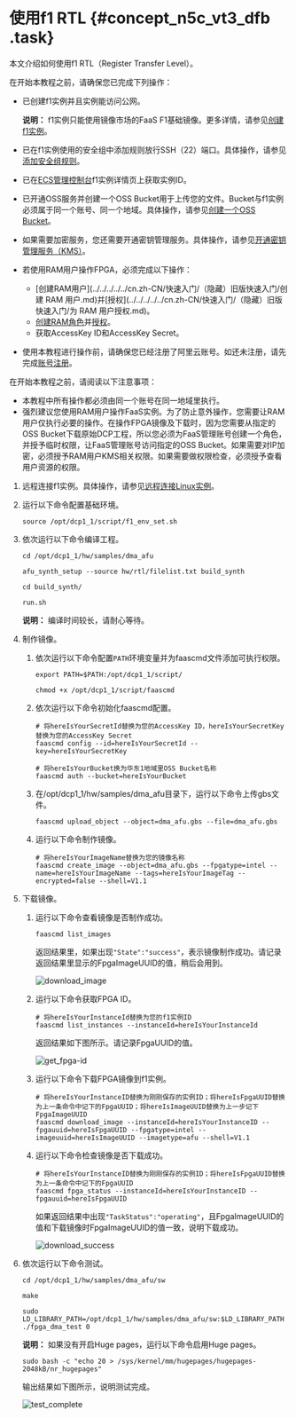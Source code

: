 # 使用f1 RTL {#concept_n5c_vt3_dfb .task}

本文介绍如何使用f1 RTL（Register Transfer Level）。

在开始本教程之前，请确保您已完成下列操作：

-   已创建f1实例并且实例能访问公网。

    **说明：** f1实例只能使用镜像市场的FaaS F1基础镜像。更多详情，请参见[创建f1实例](../cn.zh-CN/实例/选择实例规格/FPGA计算型/创建f1实例.md)。

-   已在f1实例使用的安全组中添加规则放行SSH（22）端口。具体操作，请参见[添加安全组规则](../cn.zh-CN/安全/安全组/添加安全组规则.md#)。
-   已在[ECS管理控制台](https://ecs.console.aliyun.com/#/home)f1实例详情页上获取实例ID。
-   已开通OSS服务并创建一个OSS Bucket用于上传您的文件。Bucket与f1实例必须属于同一个账号、同一个地域。具体操作，请参见[创建一个OSS Bucket](../../../../../cn.zh-CN/快速入门/创建存储空间.md)。
-   如果需要加密服务，您还需要开通密钥管理服务。具体操作，请参见[开通密钥管理服务（KMS）](../../../../../cn.zh-CN/快速入门/入门概述.md#)。
-   若使用RAM用户操作FPGA，必须完成以下操作：
    -   [创建RAM用户](../../../../../cn.zh-CN/快速入门/（隐藏）旧版快速入门/创建 RAM 用户.md)并[授权](../../../../../cn.zh-CN/快速入门/（隐藏）旧版快速入门/为 RAM 用户授权.md)。
    -   [创建RAM角色](../../../../../cn.zh-CN/用户指南/（隐藏）旧版用户指南/身份管理/角色.md)并[授权](../../../../../cn.zh-CN/用户指南/（隐藏）旧版用户指南/授权管理/授权.md)。
    -   获取AccessKey ID和AccessKey Secret。
-   使用本教程进行操作前，请确保您已经注册了阿里云账号。如还未注册，请先完成[账号注册](https://account.aliyun.com/register/register.htm?)。

在开始本教程之前，请阅读以下注意事项：

-   本教程中所有操作都必须由同一个账号在同一地域里执行。
-   强烈建议您使用RAM用户操作FaaS实例。为了防止意外操作，您需要让RAM用户仅执行必要的操作。在操作FPGA镜像及下载时，因为您需要从指定的OSS Bucket下载原始DCP工程，所以您必须为FaaS管理账号创建一个角色，并授予临时权限，让FaaS管理账号访问指定的OSS Bucket。如果需要对IP加密，必须授予RAM用户KMS相关权限。如果需要做权限检查，必须授予查看用户资源的权限。

1.  远程连接f1实例。具体操作，请参见[远程连接Linux实例](../cn.zh-CN/实例/连接实例/连接Linux实例/使用用户名密码验证连接Linux实例.md)。
2.  运行以下命令配置基础环境。 

    ``` {#codeblock_kt7_58r_m1g}
    source /opt/dcp1_1/script/f1_env_set.sh
    ```

3.  依次运行以下命令编译工程。 

    ``` {#codeblock_y5z_5oq_rw3}
    cd /opt/dcp1_1/hw/samples/dma_afu
    ```

    ``` {#codeblock_47g_9ig_3g8}
    afu_synth_setup --source hw/rtl/filelist.txt build_synth
    ```

    ``` {#codeblock_3tu_g1q_lb5}
    cd build_synth/
    ```

    ``` {#codeblock_l0w_pfo_vq3}
    run.sh
    ```

    **说明：** 编译时间较长，请耐心等待。

4.  制作镜像。 
    1.  依次运行以下命令配置`PATH`环境变量并为faascmd文件添加可执行权限。 

        ``` {#codeblock_01b_pc8_gus}
        export PATH=$PATH:/opt/dcp1_1/script/
        ```

        ``` {#codeblock_ikr_fxw_3s0}
        chmod +x /opt/dcp1_1/script/faascmd
        ```

    2.  依次运行以下命令初始化faascmd配置。 

        ``` {#codeblock_2pq_ale_lba}
        # 将hereIsYourSecretId替换为您的AccessKey ID，hereIsYourSecretKey替换为您的AccessKey Secret
        faascmd config --id=hereIsYourSecretId --key=hereIsYourSecretKey
        ```

        ``` {#codeblock_o6c_n8q_9k5}
        # 将hereIsYourBucket换为华东1地域里OSS Bucket名称
        faascmd auth --bucket=hereIsYourBucket
        ```

    3.  在/opt/dcp1\_1/hw/samples/dma\_afu目录下，运行以下命令上传gbs文件。 

        ``` {#codeblock_l1j_8et_48q}
        faascmd upload_object --object=dma_afu.gbs --file=dma_afu.gbs
        ```

    4.  运行以下命令制作镜像。 

        ``` {#codeblock_20n_31j_876}
        # 将hereIsYourImageName替换为您的镜像名称
        faascmd create_image --object=dma_afu.gbs --fpgatype=intel --name=hereIsYourImageName --tags=hereIsYourImageTag --encrypted=false --shell=V1.1
        ```

5.  下载镜像。 
    1.  运行以下命令查看镜像是否制作成功。 

        ``` {#codeblock_hgz_091_p9o}
        faascmd list_images
        ```

        返回结果里，如果出现`"State":"success"`，表示镜像制作成功。请记录返回结果里显示的FpgaImageUUID的值，稍后会用到。

        ![download_image](http://static-aliyun-doc.oss-cn-hangzhou.aliyuncs.com/assets/img/9828/156768003912086_zh-CN.png)

    2.  运行以下命令获取FPGA ID。 

        ``` {#codeblock_aiw_8p9_azh}
        # 将hereIsYourInstanceId替换为您的f1实例ID
        faascmd list_instances --instanceId=hereIsYourInstanceId
        ```

        返回结果如下图所示。请记录FpgaUUID的值。

        ![get_fpga-id](http://static-aliyun-doc.oss-cn-hangzhou.aliyuncs.com/assets/img/9828/156768003912087_zh-CN.png)

    3.  运行以下命令下载FPGA镜像到f1实例。 

        ``` {#codeblock_o6m_nit_2q8}
        # 将hereIsYourInstanceID替换为刚刚保存的实例ID；将hereIsFpgaUUID替换为上一条命令中记下的FpgaUUID；将hereIsImageUUID替换为上一步记下FpgaImageUUID
        faascmd download_image --instanceId=hereIsYourInstanceID --fpgauuid=hereIsFpgaUUID --fpgatype=intel --imageuuid=hereIsImageUUID --imagetype=afu --shell=V1.1
        ```

    4.  运行以下命令检查镜像是否下载成功。 

        ``` {#codeblock_0sz_huk_w3v}
        # 将hereIsYourInstanceID替换为刚刚保存的实例ID；将hereIsFpgaUUID替换为上一条命令中记下的FpgaUUID
        faascmd fpga_status --instanceId=hereIsYourInstanceID --fpgauuid=hereIsFpgaUUID
        ```

        如果返回结果中出现`"TaskStatus":"operating"`，且FpgaImageUUID的值和下载镜像时FpgaImageUUID的值一致，说明下载成功。

        ![download_success](http://static-aliyun-doc.oss-cn-hangzhou.aliyuncs.com/assets/img/9828/156768003912088_zh-CN.png)

6.  依次运行以下命令测试。 

    ``` {#codeblock_dih_y51_mo5}
    cd /opt/dcp1_1/hw/samples/dma_afu/sw
    ```

    ``` {#codeblock_jty_5n7_ys6}
    make
    ```

    ``` {#codeblock_u9f_9jx_j0p}
    sudo LD_LIBRARY_PATH=/opt/dcp1_1/hw/samples/dma_afu/sw:$LD_LIBRARY_PATH ./fpga_dma_test 0
    ```

    **说明：** 如果没有开启Huge pages，运行以下命令启用Huge pages。

    ``` {#codeblock_q1h_rgv_5hj}
    sudo bash -c "echo 20 > /sys/kernel/mm/hugepages/hugepages-2048kB/nr_hugepages"
    ```

    输出结果如下图所示，说明测试完成。

    ![test_complete](http://static-aliyun-doc.oss-cn-hangzhou.aliyuncs.com/assets/img/9828/156768003912089_zh-CN.png)


